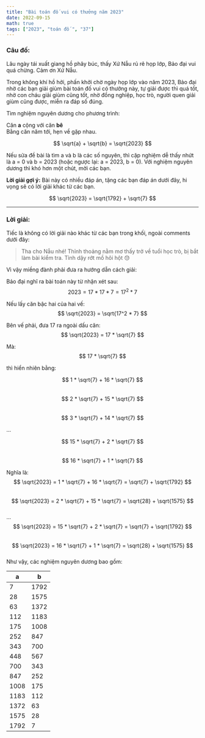 ```yaml
---
title: "Bài toán đố vui có thưởng năm 2023"
date: 2022-09-15
math: true
tags: ["2023", "toán đố ", "37"]
---
```


### Câu đố:

Lâu ngày tái xuất giang hồ phây búc, thấy Xứ Nẫu rủ rê họp lớp, Bảo đại vui quá chừng. Cảm ơn Xứ Nẫu.

Trong không khí hồ hởi, phấn khởi chờ ngày họp lớp vào năm 2023, Bảo đại nhờ các bạn giải giùm bài toán đố vui có thưởng này, tự giải được thì quá tốt, nhờ con cháu giải giùm cũng tốt, nhờ đồng nghiệp, học trò, người quen giải giùm cũng được, miễn ra đáp số đúng.

Tìm nghiệm nguyên dương cho phương trình:

Căn **a** cộng với căn **bê**  
Bằng căn năm tới, hẹn về gặp nhau.

$$ \sqrt{a} + \sqrt{b} = \sqrt{2023} $$

Nếu sửa đề bài là tìm a và b là các số nguyên, thì cặp nghiệm dễ thấy nhứt là a = 0 và b = 2023 (hoặc ngược lại: a = 2023, b = 0).
Với nghiệm nguyên dương thì khó hơn một chút, mời các bạn.


**Lời giải gợi ý:** Bài này có nhiều đáp án, tặng các bạn đáp án dưới đây, hi vọng sẽ có lời giải khác từ các bạn.

$$ \sqrt{2023} = \sqrt{1792} + \sqrt{7} $$


---
### Lời giải:

Tiếc là không có lời giải nào khác từ các bạn trong khối, ngoài comments dưới đây:

> Tha cho Nẫu nhé! Thỉnh thoảng nằm mơ thấy trở về tuổi học trò, bị bắt làm bài kiểm tra. Tỉnh dậy rớt mồ hôi hột 😓

Vì vậy miềng đành phải đưa ra hướng dẫn cách giải:

Bảo đại nghĩ ra bài toán này từ nhận xét sau:  
$$ 2023 = 17 * 17 * 7 = 17^2 * 7 $$

Nếu lấy căn bậc hai của hai vế:  
$$ \sqrt{2023} = \sqrt{17^2 * 7} $$

Bên vế phải, đưa 17 ra ngoài dấu căn:  
$$ \sqrt{2023} = 17 * \sqrt{7} $$

Mà:   
$$ 17 * \sqrt{7} $$ 

thì hiển nhiên bằng:

$$ 1 * \sqrt{7} + 16 * \sqrt{7} $$  
$$ 2 * \sqrt{7} + 15 * \sqrt{7} $$  
$$ 3 * \sqrt{7} + 14 * \sqrt{7} $$  

...

$$ 15 * \sqrt{7} + 2 * \sqrt{7} $$  
$$ 16 * \sqrt{7} + 1 * \sqrt{7} $$

Nghĩa là:  
$$ \sqrt{2023} = 1 * \sqrt{7} + 16 * \sqrt{7} = \sqrt{7} + \sqrt{1792} $$  
$$ \sqrt{2023} = 2 * \sqrt{7} + 15 * \sqrt{7} = \sqrt{28} + \sqrt{1575} $$  
...  
$$ \sqrt{2023} = 15 * \sqrt{7} + 2 * \sqrt{7} = \sqrt{7} + \sqrt{1792} $$  
$$ \sqrt{2023} = 16 * \sqrt{7} + 1 * \sqrt{7} = \sqrt{28} + \sqrt{1575} $$  
Như vậy, các nghiệm nguyên dương bao gồm:  

| a    | b    |
| ---- | ---- |
| 7    | 1792 |
| 28   | 1575 |
| 63   | 1372 |
| 112  | 1183 |
| 175  | 1008 |
| 252  | 847  |
| 343  | 700  |
| 448  | 567  |
| 700  | 343  |
| 847  | 252  |
| 1008 | 175  |
| 1183 | 112  |
| 1372 | 63   |
| 1575 | 28   |
| 1792 | 7    |

